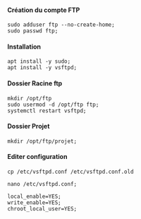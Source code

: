 #### Création du compte FTP
```
sudo adduser ftp --no-create-home;
sudo passwd ftp;
```

#### Installation
```
apt install -y sudo;
apt install -y vsftpd;
```

#### Dossier Racine ftp
```
mkdir /opt/ftp
sudo usermod -d /opt/ftp ftp;
systemctl restart vsftpd;
```

#### Dossier Projet 
```
mkdir /opt/ftp/projet;
```

#### Editer configuration
```
cp /etc/vsftpd.conf /etc/vsftpd.conf.old

nano /etc/vsftpd.conf;

local_enable=YES;
write_enable=YES;
chroot_local_user=YES;
```
